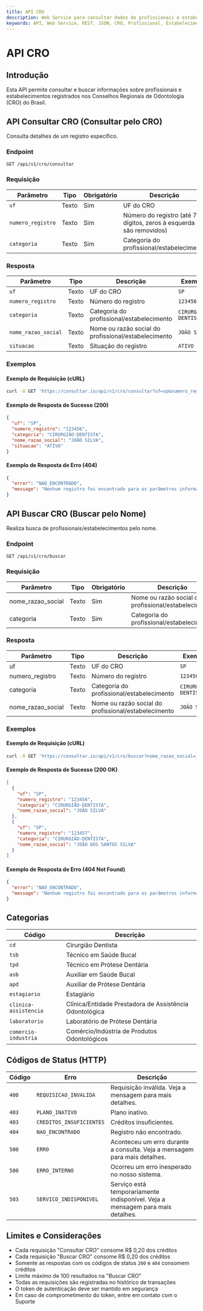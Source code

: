 ```yaml
---
title: API CRO
description: Web Service para consultar dados de profissionais e estabelecimentos no Conselho Regional de Odontologia (CRO)
keywords: API, Web Service, REST, JSON, CRO, Profissional, Estabelecimento, Consulta, API, Brasil
---
```


# API CRO

## Introdução

Esta API permite consultar e buscar informações sobre profissionais e estabelecimentos registrados nos Conselhos Regionais de Odontologia (CRO) do Brasil.

## API Consultar CRO (Consultar pelo CRO)

Consulta detalhes de um registro específico.

### Endpoint

`GET /api/v1/cro/consultar`

### Requisição

| Parâmetro | Tipo | Obrigatório | Descrição | Exemplo |
| --- | --- | --- | --- | --- |
| `uf` | Texto | Sim | UF do CRO | `SP` |
| `numero_registro` | Texto | Sim | Número do registro (até 7 dígitos, zeros à esquerda são removidos) | `123456` |
| `categoria` | Texto | Sim | Categoria do profissional/estabelecimento | `cd` |

### Resposta

| Parâmetro | Tipo | Descrição | Exemplo |
| --- | --- | --- | --- |
| `uf` | Texto | UF do CRO | `SP` |
| `numero_registro` | Texto | Número do registro | `123456` |
| `categoria` | Texto | Categoria do profissional/estabelecimento | `CIRURGIÃO-DENTISTA` |
| `nome_razao_social` | Texto | Nome ou razão social do profissional/estabelecimento | `JOÃO SILVA` |
| `situacao` | Texto | Situação do registro | `ATIVO` |

### Exemplos

#### Exemplo de Requisição (cURL)

```bash
curl -X GET 'https://consultar.io/api/v1/cro/consultar?uf=sp&numero_registro=123456&categoria=cd' -H 'Authorization: Token <seu-token>'
```

#### Exemplo de Resposta de Sucesso (200)

```json
{
  "uf": "SP",
  "numero_registro": "123456",
  "categoria": "CIRURGIÃO-DENTISTA",
  "nome_razao_social": "JOÃO SILVA",
  "situacao": "ATIVO"
}
```

#### Exemplo de Resposta de Erro (404)

```json
{
  "error": "NAO_ENCONTRADO",
  "message": "Nenhum registro foi encontrado para os parâmetros informados."
}
```

## API Buscar CRO (Buscar pelo Nome)

Realiza busca de profissionais/estabelecimentos pelo nome.

### Endpoint

`GET /api/v1/cro/buscar`

### Requisição

| Parâmetro | Tipo | Obrigatório | Descrição | Exemplo |
| --- | --- | --- | --- | --- |
| nome_razao_social | Texto | Sim | Nome ou razão social do profissional/estabelecimento | `joao silva` |
| categoria | Texto | Sim | Categoria do profissional/estabelecimento | `cd` |

### Resposta

| Parâmetro | Tipo | Descrição | Exemplo |
| --- | --- | --- | --- |
| uf | Texto | UF do CRO | `SP` |
| numero_registro | Texto | Número do registro | `123456` |
| categoria | Texto | Categoria do profissional/estabelecimento | `CIRURGIÃO-DENTISTA` |
| nome_razao_social | Texto | Nome ou razão social do profissional/estabelecimento | `JOÃO SILVA` |

### Exemplos

#### Exemplo de Requisição (cURL)

```bash
curl -X GET 'https://consultar.io/api/v1/cro/buscar?nome_razao_social=joao%20silva&categoria=cd' -H 'Authorization: Token <seu-token>'
```

#### Exemplo de Resposta de Sucesso (200 OK)

```json
[
  {
    "uf": "SP",
    "numero_registro": "123456",
    "categoria": "CIRURGIÃO-DENTISTA",
    "nome_razao_social": "JOÃO SILVA"
  },
  {
    "uf": "SP",
    "numero_registro": "123457",
    "categoria": "CIRURGIÃO-DENTISTA",
    "nome_razao_social": "JOÃO DOS SANTOS SILVA"
  }
]
```

#### Exemplo de Resposta de Erro (404 Not Found)

```json
{
  "error": "NAO_ENCONTRADO",
  "message": "Nenhum registro foi encontrado para os parâmetros informados."
}
```

## Categorias

| Código | Descrição |
| --- | --- |
| `cd` | Cirurgião Dentista |
| `tsb` | Técnico em Saúde Bucal |
| `tpd` | Técnico em Prótese Dentária |
| `asb` | Auxiliar em Saúde Bucal |
| `apd` | Auxiliar de Prótese Dentária |
| `estagiario` | Estagiário |
| `clinica-assistencia` | Clínica/Entidade Prestadora de Assistência Odontológica |
| `laboratorio` | Laboratório de Prótese Dentária |
| `comercio-industria` | Comércio/Indústria de Produtos Odontológicos |

## Códigos de Status (HTTP)

| Código | Erro | Descrição |
| --- | --- | --- |
| `400` | `REQUISICAO_INVALIDA` | Requisição inválida. Veja a mensagem para mais detalhes. |
| `403` | `PLANO_INATIVO` | Plano inativo. |
| `403` | `CREDITOS_INSUFICIENTES` | Créditos insuficientes. |
| `404` | `NAO_ENCONTRADO` | Registro não encontrado. |
| `500` | `ERRO` | Aconteceu um erro durante a consulta. Veja a mensagem para mais detalhes. |
| `500` | `ERRO_INTERNO` | Ocorreu um erro inesperado no nosso sistema. |
| `503` | `SERVICO_INDISPONIVEL` | Serviço está temporariamente indisponível. Veja a mensagem para mais detalhes. |

## Limites e Considerações

- Cada requisição "Consultar CRO" consome R$ 0,20 dos créditos
- Cada requisição "Buscar CRO" consome R$ 0,20 dos créditos
- Somente as respostas com os códigos de status `200` e `404` consomem créditos
- Limite máximo de 100 resultados na "Buscar CRO"
- Todas as requisições são registradas no histórico de transações
- O token de autenticação deve ser mantido em segurança
- Em caso de comprometimento do token, entre em contato com o Suporte
